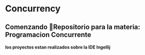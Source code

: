 # Concurrency
## Comenzando 🚀Repositorio para la materia: Programacion Concurrente
#### los proyectos estan realizados sobre la IDE Ingellij
